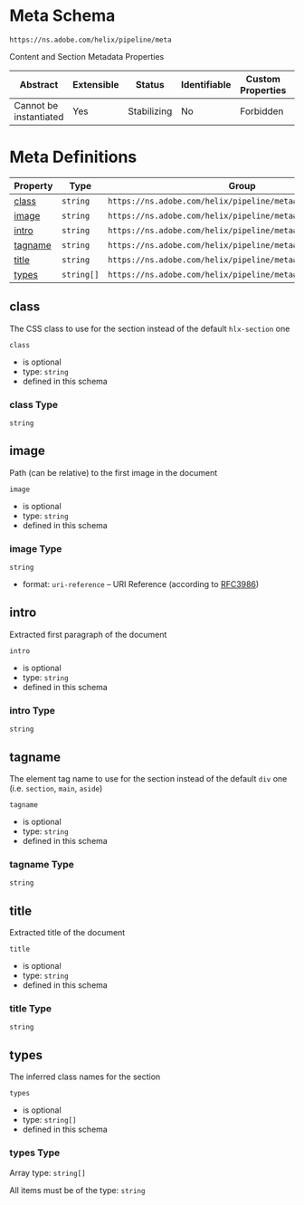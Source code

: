 
# Meta Schema

```
https://ns.adobe.com/helix/pipeline/meta
```

Content and Section Metadata Properties

| Abstract | Extensible | Status | Identifiable | Custom Properties | Additional Properties | Defined In |
|----------|------------|--------|--------------|-------------------|-----------------------|------------|
| Cannot be instantiated | Yes | Stabilizing | No | Forbidden | Permitted | [meta.schema.json](meta.schema.json) |

# Meta Definitions

| Property | Type | Group |
|----------|------|-------|
| [class](#class) | `string` | `https://ns.adobe.com/helix/pipeline/meta#/definitions/meta` |
| [image](#image) | `string` | `https://ns.adobe.com/helix/pipeline/meta#/definitions/meta` |
| [intro](#intro) | `string` | `https://ns.adobe.com/helix/pipeline/meta#/definitions/meta` |
| [tagname](#tagname) | `string` | `https://ns.adobe.com/helix/pipeline/meta#/definitions/meta` |
| [title](#title) | `string` | `https://ns.adobe.com/helix/pipeline/meta#/definitions/meta` |
| [types](#types) | `string[]` | `https://ns.adobe.com/helix/pipeline/meta#/definitions/meta` |

## class

The CSS class to use for the section instead of the default `hlx-section` one

`class`

* is optional
* type: `string`
* defined in this schema

### class Type


`string`







## image

Path (can be relative) to the first image in the document

`image`

* is optional
* type: `string`
* defined in this schema

### image Type


`string`

* format: `uri-reference` – URI Reference (according to [RFC3986](https://tools.ietf.org/html/rfc3986))






## intro

Extracted first paragraph of the document

`intro`

* is optional
* type: `string`
* defined in this schema

### intro Type


`string`







## tagname

The element tag name to use for the section instead of the default `div` one (i.e. `section`, `main`, `aside`)

`tagname`

* is optional
* type: `string`
* defined in this schema

### tagname Type


`string`







## title

Extracted title of the document

`title`

* is optional
* type: `string`
* defined in this schema

### title Type


`string`







## types

The inferred class names for the section

`types`

* is optional
* type: `string[]`
* defined in this schema

### types Type


Array type: `string[]`

All items must be of the type:
`string`









